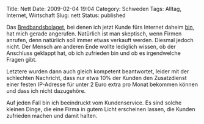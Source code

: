 Title: Nett
Date: 2009-02-04 19:04
Category: Schweden
Tags: Alltag, Internet, Wirtschaft
Slug: nett
Status: published

Das [Bredbandsbolaget](http://www.bredbandsbolaget.se/), bei denen ich
jetzt Kunde fürs Internet daheim
[bin](http://www.fiket.de/2009/01/17/umgezogen/), hat mich gerade
angerufen. Natürlich ist man skeptisch, wenn Firmen anrufen, denn
natürlich soll immer etwas verkauft werden. Diesmal jedoch nicht. Der
Mensch am anderen Ende wollte lediglich wissen, ob der Anschluss
geklappt hat, ob ich zufrieden bin und ob es irgendwelche Fragen gibt.

Letztere wurden dann auch gleich kompetent beantwortet, leider mit der
schlechten Nachricht, dass nur etwa 10% der Kunden den Zusatzdienst
einer festen IP-Adresse für unter 2 Euro extra pro Monat bekommen können
und dass ich nicht dazugehöre.

Auf jeden Fall bin ich beeindruckt vom Kundenservice. Es sind solche
kleinen Dinge, die eine Firma in gutem Licht erscheinen lassen, die
Kunden zufrieden machen und damit halten.


